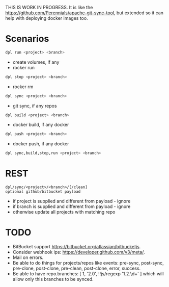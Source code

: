 THIS IS WORK IN PROGRESS. It is like the
<https://github.com/Perennials/apache-git-sync-tool>, but extended so it can
help with deploying docker images too.


Scenarios
=========


```sh
dpl run <project> <branch>
```
- create volumes, if any
- rocker run


```sh
dpl stop <project> <branch>
```
- rocker rm


```sh
dpl sync <project> <branch>
```
- git sync, if any repos


```sh
dpl build <project> <branch>
```
- docker build, if any docker


```sh
dpl push <project> <branch>
```
- docker push, if any docker


```sh
dpl sync,build,stop,run <project> <branch>
```


REST
====

```
dpl/sync/<project>/<branch>/[/clean]
optional github/bitbucket payload
```
- if project is supplied and different from payload - ignore
- if branch is supplied and different from payload - ignore
- otherwise update all projects with matching repo


TODO
====

- BitBucket support <https://bitbucket.org/atlassian/bitbucketjs>.
- Consider webhook ips: <https://developer.github.com/v3/meta/>.
- Mail on errors.
- Be able to do things for projects/repos like events: pre-sync, post-sync, pre-clone, post-clone, pre-clean, post-clone, error, success.
- Be able to have repo.branches: [ 1, '2.0', !!js/regexp '1.2.\d+' ] which will allow only this branches to be synced.